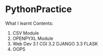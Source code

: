 # PythonPractice
What I learnt
Contents:
1. CSV Module
2. OPENPYXL Module
3. Web Dev
3.1 CGI
3.2 DJANGO
3.3 FLASK
4. OOPS

